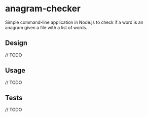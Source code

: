 # anagram-checker

Simple command-line application in Node.js to check if a word is an anagram given a file with a list of words.

## Design

// TODO

## Usage

// TODO

## Tests

// TODO